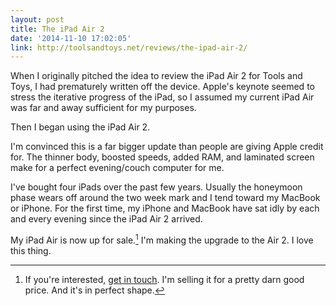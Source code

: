 ```yaml
---
layout: post
title: The iPad Air 2
date: '2014-11-10 17:02:05'
link: http://toolsandtoys.net/reviews/the-ipad-air-2/
---
```


When I originally pitched the idea to review the iPad Air 2 for Tools and Toys, I had prematurely written off the device. Apple's keynote seemed to stress the iterative progress of the iPad, so I assumed my current iPad Air was far and away sufficient for my purposes.

Then I began using the iPad Air 2.

I'm convinced this is a far bigger update than people are giving Apple credit for. The thinner body, boosted speeds, added RAM, and laminated screen make for a perfect evening/couch computer for me. 

I've bought four iPads over the past few years. Usually the honeymoon phase wears off around the two week mark and I tend toward my MacBook or iPhone. For the first time, my iPhone and MacBook have sat idly by each and every evening since the iPad Air 2 arrived.

My iPad Air is now up for sale.[^1] I'm making the upgrade to the Air 2. I love this thing.

[^1]: If you're interested, [get in touch](http://www.thenewsprint.co/connect/). I'm selling it for a pretty darn good price. And it's in perfect shape.  